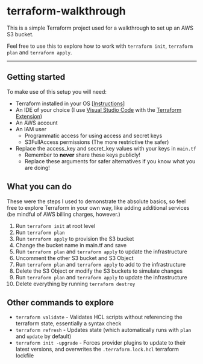 # terraform-walkthrough

This is a simple Terraform project used for a walkthrough to set up an AWS S3 bucket.

Feel free to use this to explore how to work with `terraform init`, `terraform plan` and `terraform apply`.

---

## Getting started

To make use of this setup you will need:
- Terraform installed in your OS [[Instructions](https://learn.hashicorp.com/tutorials/terraform/install-cli)]
- An IDE of your choice (I use [Visual Studio Code](https://code.visualstudio.com/) with the [Terraform Extension](https://marketplace.visualstudio.com/items?itemName=HashiCorp.terraform))
- An AWS account
- An IAM user
  - Programmatic access for using access and secret keys
  - S3FullAccess permissions (The more restrictive the safer)
- Replace the access_key and secret_key values with your keys in `main.tf`
  - Remember to **never** share these keys publicly!
  - Replace these arguments for safer alternatives if you know what you are doing!

## What you can do

These were the steps I used to demonstrate the absolute basics, so feel free to explore Terraform in your own way, like adding additional services (be mindful of AWS billing charges, however.)

1. Run `terraform init` at root level
2. Run `terraform plan`
3. Run `terraform apply` to provision the S3 bucket
4. Change the bucket name in main.tf and save
5. Run `terraform plan` and `terraform apply` to update the infrastructure
6. Uncomment the other S3 bucket and S3 Object
7. Run `terraform plan` and `terraform apply` to add to the infrastructure
8. Delete the S3 Object or modify the S3 buckets to simulate changes
9. Run `terraform plan` and `terraform apply` to update the infrastructure
10. Delete everything by running `terraform destroy`


## Other commands to explore

- `terraform validate` - Validates HCL scripts without referencing the terraform state, essentially a syntax check
- `terraform refresh` - Updates state (which automatically runs with `plan` and `update` by default)
- `terraform init -upgrade` - Forces provider plugins to update to their latest versions, and overwrites the `.terraform.lock.hcl` terraform lockfile
